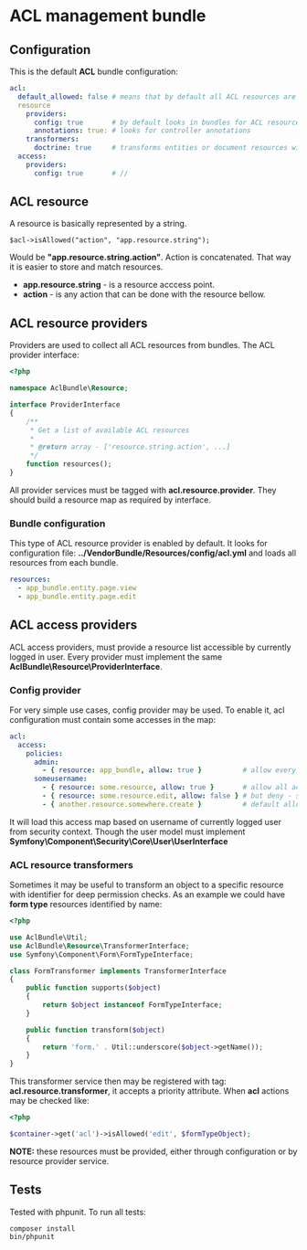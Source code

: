 # ACL management bundle

## Configuration
This is the default **ACL** bundle configuration:

``` yaml
acl:
  default_allowed: false # means that by default all ACL resources are denied
  resource
    providers:
      config: true       # by default looks in bundles for ACL resources
      annotations: true: # looks for controller annotations
    transformers:
      doctrine: true     # transforms entities or document resources with an ID at the end
  access:
    providers:
      config: true       # //
```

## ACL resource
A resource is basically represented by a string.

    $acl->isAllowed("action", "app.resource.string");

Would be **"app.resource.string.action"**. Action is concatenated. That way
it is easier to store and match resources.

- **app.resource.string** - is a resource acccess point.
- **action** - is any action that can be done with the resource bellow.

## ACL resource providers
Providers are used to collect all ACL resources from bundles.
The ACL provider interface:

``` php
<?php

namespace AclBundle\Resource;

interface ProviderInterface
{
    /**
     * Get a list of available ACL resources
     *
     * @return array - ['resource.string.action', ...]
     */
    function resources();
}
```

All provider services must be tagged with **acl.resource.provider**. They should build
a resource map as required by interface.

### Bundle configuration
This type of ACL resource provider is enabled by default. It looks for configuration file:
**../VendorBundle/Resources/config/acl.yml** and loads all resources from each bundle.

```yaml
resources:
  - app_bundle.entity.page.view
  - app_bundle.entity.page.edit
```

## ACL access providers
ACL access providers, must provide a resource list accessible by currently logged in user.
Every provider must implement the same **AclBundle\Resource\ProviderInterface**.

### Config provider
For very simple use cases, config provider may be used. To enable it, acl configuration must contain
some accesses in the map:

``` yaml
acl:
  access:
    policies:
      admin:
        - { resource: app_bundle, allow: true }          # allow every action for all resources under app_bundle
      someusername:
        - { resource: some.resource, allow: true }       # allow all actions on some.resource
        - { resource: some.resource.edit, allow: false } # but deny - some.resource.edit
        - { another.resource.somewhere.create }          # default allowed
```

It will load this access map based on username of currently logged user from security context.
Though the user model must implement **Symfony\Component\Security\Core\User\UserInterface**

### ACL resource transformers

Sometimes it may be useful to transform an object to a specific resource with identifier for
deep permission checks. As an example we could have **form type** resources identified by name:

``` php
<?php

use AclBundle\Util;
use AclBundle\Resource\TransformerInterface;
use Symfony\Component\Form\FormTypeInterface;

class FormTransformer implements TransformerInterface
{
    public function supports($object)
    {
        return $object instanceof FormTypeInterface;
    }

    public function transform($object)
    {
        return 'form.' . Util::underscore($object->getName());
    }
}
```

This transformer service then may be registered with tag: **acl.resource.transformer**, it accepts a priority attribute.
When **acl** actions may be checked like:

``` php
<?php

$container->get('acl')->isAllowed('edit', $formTypeObject);
```

**NOTE:** these resources must be provided, either through configuration or by resource provider service.

## Tests
Tested with phpunit. To run all tests:

    composer install
    bin/phpunit

